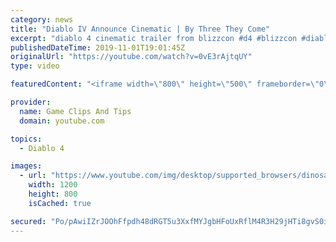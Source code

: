```yaml
---
category: news
title: "Diablo IV Announce Cinematic | By Three They Come"
excerpt: "diablo 4 cinematic trailer from blizzcon #d4 #blizzcon #diablo."
publishedDateTime: 2019-11-01T19:01:45Z
originalUrl: "https://youtube.com/watch?v=0vE3rAjtqUY"
type: video

featuredContent: "<iframe width=\"800\" height=\"500\" frameborder=\"0\" src=\"https://www.youtube.com/embed/0vE3rAjtqUY\" allow=\"accelerometer; autoplay; encrypted-media; gyroscope; picture-in-picture\" allowfullscreen></iframe>"

provider:
  name: Game Clips And Tips
  domain: youtube.com

topics:
  - Diablo 4

images:
  - url: "https://www.youtube.com/img/desktop/supported_browsers/dinosaur.png"
    width: 1200
    height: 800
    isCached: true

secured: "Po/pAwiIZrJOOhFfpdh48dRGT5u3XxfMYJgbHFoUxRflM4R3H29jHTi8gvS0itym8hhM8zm70Z/jnwRwvFoNXTCOkLp9SxPuZzjBiUDvX+Hj5LaJO9Y6OAEAGKtpXs3pzsY8pehDjgYTnbOgJjPj/q3TSQYRMullUf4hfoTKcsC4CN4jMY5e/eQRQ4gGmQlnh6MdgdJsKSn4n/ZnNJEDRQmAQjbCnGLdxNdA4agYalXpMeRdMaQ/aDai4Gr7NYayJa8/kFBHO+/CuCQF6KKi61GdCWaxnTFs53LNfEQhHQlG/ZebXHix+SmP9Yi1v5CeSGFFoY28jKQUoRJjLpc0Qo1rpxY1Wg4AYRwquHiglf6oQna/ZcymJHwpKLo/sqebN8Vtdh93F7ab8Av8PnI6Rg==;emwZE7AUiqY94TV/qhhePQ=="
---
```


